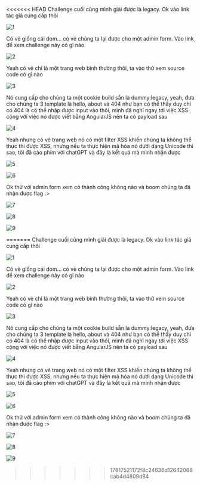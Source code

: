 <<<<<<< HEAD
Challenge cuối cùng mình giải được là legacy. Ok vào link tác giả cung cấp thôi

![1](./1.png)



Có vẻ giống cái dom... có vẻ chúng ta lại được cho một admin form. Vào link để xem challenge này có gì nào


![2](./2.png)


Yeah có vẻ chỉ là một trang web bình thường thôi, ta vào thử xem source code có gì nào



![3](./3.png)



Nó cung cấp cho chúng ta một cookie build sẵn là dummy:legacy, yeah, đưa cho chúng ta 3 template là hello, about và 404 như bạn có thể thấy duy chỉ có 404 là có thể nhập được input vào thôi, mình đã nghĩ ngay tới việc XSS cộng với việc nó được viết bằng AngularJS nên ta có payload sau 


![4](./4.png)


Yeah nhưng có vẻ trang web nó có một filter XSS khiến chúng ta không thể thực thi được XSS, nhưng nếu ta thực hiện mã hóa nó dưới dạng Unicode thì sao, tôi đã cào phím với chatGPT và đây là kết quả mà mình nhận được


![5](./5.png)


![6](./6.png)


Ok thử với admin form xem có thành công không nào và boom chúng ta đã nhận được flag :>


![7](./7.png)

![8](./8.png)


![9](./9.png)




=======
Challenge cuối cùng mình giải được là legacy. Ok vào link tác giả cung cấp thôi

![1](./1.png)



Có vẻ giống cái dom... có vẻ chúng ta lại được cho một admin form. Vào link để xem challenge này có gì nào


![2](./2.png)


Yeah có vẻ chỉ là một trang web bình thường thôi, ta vào thử xem source code có gì nào



![3](./3.png)



Nó cung cấp cho chúng ta một cookie build sẵn là dummy:legacy, yeah, đưa cho chúng ta 3 template là hello, about và 404 như bạn có thể thấy duy chỉ có 404 là có thể nhập được input vào thôi, mình đã nghĩ ngay tới việc XSS cộng với việc nó được viết bằng AngularJS nên ta có payload sau 


![4](./4.png)


Yeah nhưng có vẻ trang web nó có một filter XSS khiến chúng ta không thể thực thi được XSS, nhưng nếu ta thực hiện mã hóa nó dưới dạng Unicode thì sao, tôi đã cào phím với chatGPT và đây là kết quả mà mình nhận được


![5](./5.png)


![6](./6.png)


Ok thử với admin form xem có thành công không nào và boom chúng ta đã nhận được flag :>


![7](./7.png)

![8](./8.png)


![9](./9.png)




>>>>>>> 17817521172f8c24636d12642068cab4d4809d84
